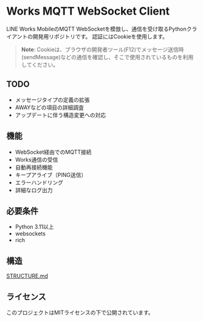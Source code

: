 # Works MQTT WebSocket Client

LINE Works MobileのMQTT
WebSocketを模倣し、通信を受け取るPythonクライアントの開発用リポジトリです。
認証にはCookieを使用します。

> **Note**:
> Cookieは、ブラウザの開発者ツール(F12)でメッセージ送信時(sendMessage)などの通信を確認し、そこで使用されているものを利用してください。

## TODO

- メッセージタイプの定義の拡張
- AWAYなどの項目の詳細調査
- アップデートに伴う構造変更への対応

## 機能

- WebSocket経由でのMQTT接続
- Works通信の受信
- 自動再接続機能
- キープアライブ（PING送信）
- エラーハンドリング
- 詳細なログ出力

## 必要条件

- Python 3.11以上
- websockets
- rich

## 構造

[STRUCTURE.md](STRUCTURE.md)

## ライセンス

このプロジェクトはMITライセンスの下で公開されています。
